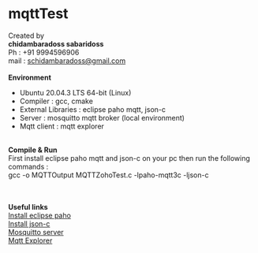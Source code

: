 # mqttTest

Created by <br>
<b>chidambaradoss sabaridoss</b> <br>
Ph  : +91 9994596906 <br>
mail : schidambaradoss@gmail.com <br>
<br>
<b>Environment</b><br>
<ul>
<li>Ubuntu 20.04.3 LTS 64-bit (Linux)</li>
<li>Compiler : gcc, cmake</li>
<li>External Libraries : eclipse paho mqtt, json-c</li>
<li>Server : mosquitto mqtt broker (local environment)</li>
<li>Mqtt client :  mqtt explorer </li>
</ul>
<br>
<b>Compile & Run</b>
<br>
 First install eclipse paho mqtt and json-c on your pc then run the following commands :
 <br>
 gcc -o MQTTOutput MQTTZohoTest.c -lpaho-mqtt3c -ljson-c


<br><br>
<b>Useful links</b>
<br>
<a href="https://www.eclipse.org/paho/index.php?page=clients/c/index.php"> Install eclipse paho </a><br>
<a href="https://github.com/jehiah/json-c">Install json-c</a><br>
<a href="https://mosquitto.org/download/">Mosquitto server</a><br>
<a href="http://mqtt-explorer.com/">Mqtt Explorer</a>
